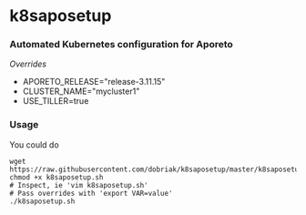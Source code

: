 # k8saposetup

### Automated Kubernetes configuration for Aporeto

*Overrides*
* APORETO_RELEASE="release-3.11.15"
* CLUSTER_NAME="mycluster1"
* USE_TILLER=true

### Usage

You could do

```
wget https://raw.githubusercontent.com/dobriak/k8saposetup/master/k8saposetup.sh
chmod +x k8saposetup.sh
# Inspect, ie 'vim k8saposetup.sh'
# Pass overrides with 'export VAR=value'
./k8saposetup.sh
```

